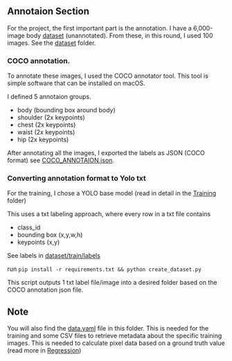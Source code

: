 ## Annotaion Section
For the project, the first important part is the annotation. I have a 6,000-image body [dataset](https://www.google.com/search?client=safari&rls=en&q=awss+body+dataset&ie=UTF-8&oe=UTF-8) (unannotated). From these, in this round, I used 100 images. See the [dataset](./dataset) folder.


### COCO annotation.
To annotate these images, I used the COCO annotator tool. This tool is simple software that can be installed on macOS. 

I defined 5 annotaion groups.

- body (bounding box around body)
- shoulder (2x keypoints)
- chest (2x keypoints)
- waist (2x keypoints)
- hip (2x keypoints)

After annotating all the images, I exported the labels as JSON (COCO format) see [COCO_ANNOTAION.json](./COCO_ANNOTAION.json).

### Converting annotation format to Yolo txt
For the training, I chose a YOLO base model (read in detail in the [Training](../Training) folder)

This uses a txt labeling approach, where every row in a txt file contains 

- class_id
- bounding box (x,y,w,h)
- keypoints (x,y)

See labels in [dataset/train/labels](./dataset/train/labels)

run ```pip install -r requirements.txt && python create_dataset.py```

This script outputs 1 txt label file/image into a desired folder based on the COCO annotation json file.

## Note
You will also find the [data.yaml](./data.yaml) file in this folder. This is needed for the training and some CSV files to retrieve metadata about the specific training images. This is needed to calculate pixel data based on a ground truth value (read more in [Regression](../Training/Regression))
